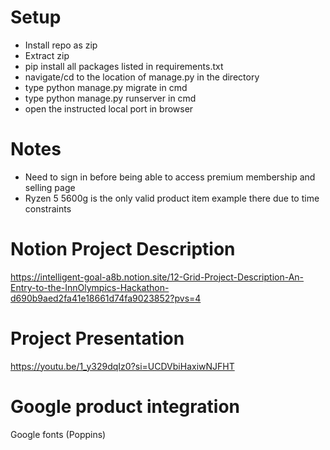 
# Setup
- Install repo as zip
- Extract zip
- pip install all packages listed in requirements.txt
- navigate/cd to the location of manage.py in the directory
- type python manage.py migrate in cmd
- type python manage.py runserver in cmd
- open the instructed local port in browser

# Notes 
- Need to sign in before being able to access premium membership and selling page
- Ryzen 5 5600g is the only valid product item example there due to time constraints
  
# Notion Project Description 
https://intelligent-goal-a8b.notion.site/12-Grid-Project-Description-An-Entry-to-the-InnOlympics-Hackathon-d690b9aed2fa41e18661d74fa9023852?pvs=4

# Project Presentation
https://youtu.be/1_y329dqIz0?si=UCDVbiHaxiwNJFHT

# Google product integration
Google fonts (Poppins)
